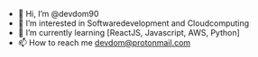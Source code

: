 - 👋 Hi, I’m @devdom90
- 👀 I’m interested in Softwaredevelopment and Cloudcomputing
- 🌱 I’m currently learning [ReactJS, Javascript, AWS, Python]
- 📫 How to reach me devdom@protonmail.com


